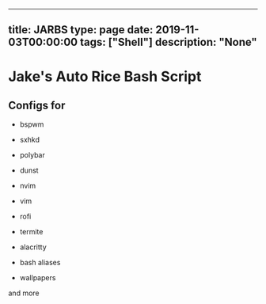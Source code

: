 
---
title: JARBS
type: page
date: 2019-11-03T00:00:00
tags: ["Shell"]
description: "None"
---


# Jake's Auto Rice Bash Script

## Configs for
* bspwm
* sxhkd
* polybar
* dunst

* nvim
* vim

* rofi

* termite
* alacritty

* bash aliases

* wallpapers

and more
